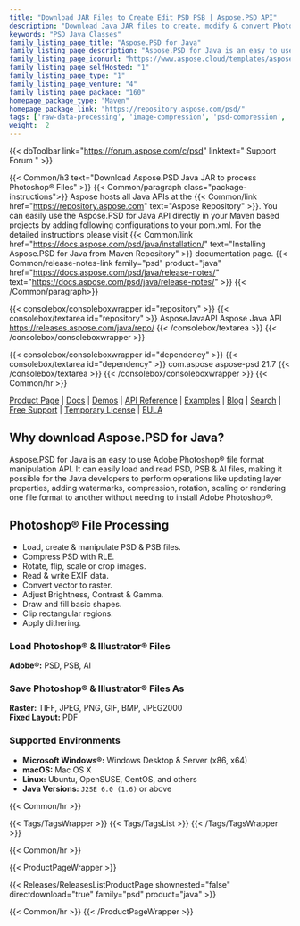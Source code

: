 ```yaml
---
title: "Download JAR Files to Create Edit PSD PSB | Aspose.PSD API"
description: "Download Java JAR files to create, modify & convert Photoshop PSD & PSB formats via native API. Supports image compression, dithering, rendering, & scaling etc."
keywords: "PSD Java Classes"
family_listing_page_title: "Aspose.PSD for Java"
family_listing_page_description: "Aspose.PSD for Java is an easy to use Adobe Photoshop formats manipulation API. It can easily load and read PSD and PSB formats currently. Developers can perform operations like updating layer properties, adding watermarks, compression, rotation, scaling or rendering one file format to another without the installation of Adobe Photoshop. Image formats like TIFF, JPEG, PNG, GIF, BMP and more can easily be exported."
family_listing_page_iconurl: "https://www.aspose.cloud/templates/aspose/App_Themes/V3/images/psd/272x272/aspose_psd-for-java.png"
family_listing_page_selfHosted: "1"
family_listing_page_type: "1"
family_listing_page_venture: "4"
family_listing_page_package: "160"
homepage_package_type: "Maven"
homepage_package_link: "https://repository.aspose.com/psd/"
tags: ['raw-data-processing', 'image-compression', 'psd-compression', 'image-rotation', 'flip-image', 'image-scale', 'cache-system', 'exif-data', 'dithering', 'crop', 'vector-to-raster', 'cubic-bézier', 'matrix-transformation', 'adjustment-layer', 'median-filter', 'wiener-filter', 'graphics', 'linked-layer', 'text-layer']
weight:  2
---
```


{{< dbToolbar link="https://forum.aspose.com/c/psd" linktext=" Support Forum " >}}

{{< Common/h3 text="Download Aspose.PSD Java JAR to process Photoshop® Files"  >}}
{{< Common/paragraph class="package-instructions">}}
Aspose hosts all Java APIs at the {{< Common/link href="https://repository.aspose.com" text="Aspose Repository"  >}}. You can easily use the Aspose.PSD for Java API directly in your Maven based projects by adding following configurations to your pom.xml. For the detailed instructions please visit {{< Common/link href="https://docs.aspose.com/psd/java/installation/" text="Installing Aspose.PSD for Java from Maven Repository"  >}} documentation page.
{{< Common/release-notes-link family="psd" product="java" href="https://docs.aspose.com/psd/java/release-notes/" text="https://docs.aspose.com/psd/java/release-notes/"  >}}
{{< /Common/paragraph>}}

{{< consolebox/consoleboxwrapper id="repository" >}}
   {{< consolebox/textarea id="repository" >}} 
      <repository>
      <id>AsposeJavaAPI</id>
      <name>Aspose Java API</name>
      <url>https://releases.aspose.com/java/repo/</url>
      </repository> 
   {{< /consolebox/textarea >}}
{{< /consolebox/consoleboxwrapper >}}

{{< consolebox/consoleboxwrapper id="dependency" >}}
   {{< consolebox/textarea id="dependency" >}}
      <dependency>
      <groupId>com.aspose</groupId>
      <artifactId>aspose-psd</artifactId>
      <version>21.7</version>
      </dependency>
   {{< /consolebox/textarea >}}
{{< /consolebox/consoleboxwrapper >}}
{{< Common/hr >}}

[Product Page](https://products.aspose.com/psd/java) | [Docs](https://docs.aspose.com/psd/java/) | [Demos](https://products.aspose.app/psd/family) | [API Reference](https://reference.aspose.com/psd/java) | [Examples](https://github.com/aspose-psd/Aspose.PSD-for-Java) | [Blog](https://blog.aspose.com/category/psd/) | [Search](https://search.aspose.com/) | [Free Support](https://forum.aspose.com/c/psd) | [Temporary License](https://purchase.aspose.com/temporary-license) | [EULA](https://about.aspose.com/legal/eula/)

## Why download Aspose.PSD for Java?

Aspose.PSD for Java is an easy to use Adobe Photoshop&reg; file format manipulation API. It can easily load and read PSD, PSB & AI files, making it possible for the Java developers to perform operations like updating layer properties, adding watermarks, compression, rotation, scaling or rendering one file format to another without needing to install Adobe Photoshop&reg;.

## Photoshop® File Processing

- Load, create & manipulate PSD & PSB files.
- Compress PSD with RLE.
- Rotate, flip, scale or crop images.
- Read & write EXIF data.
- Convert vector to raster.
- Adjust Brightness, Contrast & Gamma.
- Draw and fill basic shapes.
- Clip rectangular regions.
- Apply dithering.

### Load Photoshop&reg; & Illustrator&reg; Files

**Adobe&reg;:** PSD, PSB, AI

### Save Photoshop&reg; & Illustrator&reg; Files As

**Raster:** TIFF, JPEG, PNG, GIF, BMP, JPEG2000\
**Fixed Layout:** PDF

### Supported Environments

- **Microsoft Windows&reg;:** Windows Desktop & Server (x86, x64)
- **macOS:** Mac OS X
- **Linux:** Ubuntu, OpenSUSE, CentOS, and others
- **Java Versions:** `J2SE 6.0 (1.6)` or above

{{< Common/hr >}}

{{< Tags/TagsWrapper >}}
 {{< Tags/TagsList >}}
{{< /Tags/TagsWrapper >}}

{{< Common/hr >}}

{{< ProductPageWrapper >}}
<!-- ReleasesListProductPage-->
   {{< Releases/ReleasesListProductPage shownested="false"  directdownload="true" family="psd" product="java" >}}
<!-- /ReleasesListProductPage-->
{{< Common/hr >}}
{{< /ProductPageWrapper >}}
